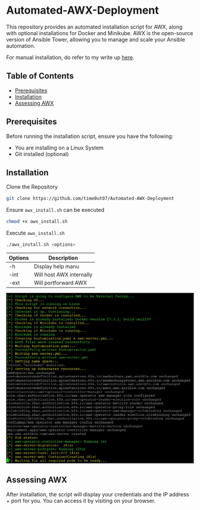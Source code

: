 # Automated-AWX-Deployment

This repository provides an automated installation script for AWX, along with optional installations for Docker and Minikube. AWX is the open-source version of Ansible Tower, allowing you to manage and scale your Ansible automation.

For manual installation, do refer to my write up [here](https://time0ut07.github.io/projects.html#Documentation).

## Table of Contents

- [Prerequisites](#Prerequisites)
- [Installation](#Installation)
- [Assessing AWX](#Assessing-AWX)

## Prerequisites

Before running the installation script, ensure you have the following:

- You are installing on a Linux System
- Git installed (optional)

## Installation

Clone the Repository 
```bash
git clone https://github.com/time0ut07/Automated-AWX-Deployment
```

Ensure `awx_install.sh` can be executed
```bash
chmod +x awx_install.sh
```

Execute `awx_install.sh`
```bash
./awx_install.sh <options>
```

|Options|Description|
|-------|-----------|
|-h|Display help manu|
|-int|Will host AWX internally|
|-ext|Will portforward AWX|

<img src="awx_installing.png" alt="" width="600" />

## Assessing AWX

After installation, the script will display your credentials and the IP address + port for you. You can access it by visiting on your browser.
